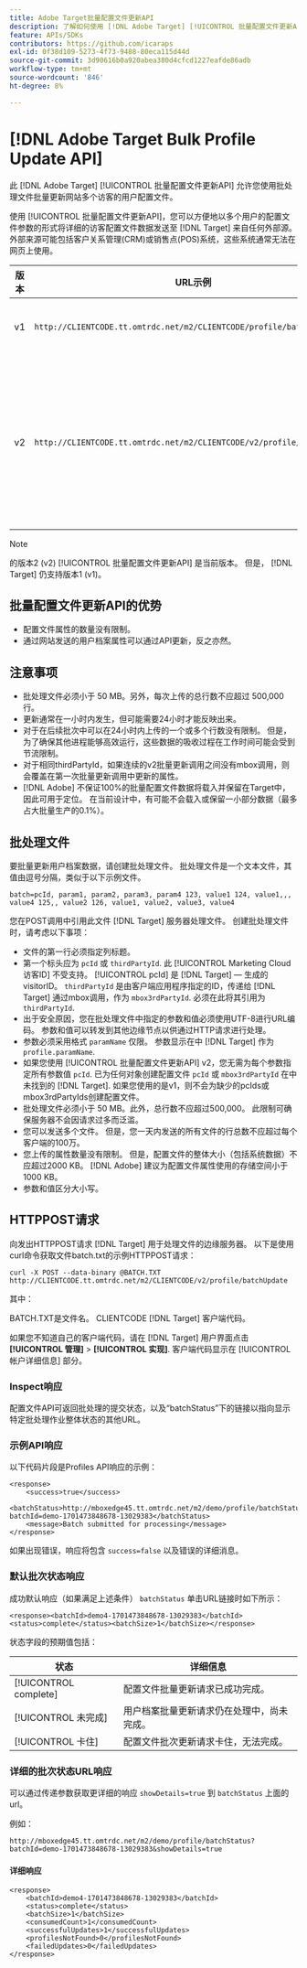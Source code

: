 ```yaml
---
title: Adobe Target批量配置文件更新API
description: 了解如何使用 [!DNL Adobe Target] [!UICONTROL 批量配置文件更新API] 将多个访客的配置文件数据发送到 [!DNL Target] 以用于定位。
feature: APIs/SDKs
contributors: https://github.com/icaraps
exl-id: 0f38d109-5273-4f73-9488-80eca115d44d
source-git-commit: 3d90616b0a920abea380d4cfcd1227eafde86adb
workflow-type: tm+mt
source-wordcount: '846'
ht-degree: 8%

---
```


# [!DNL Adobe Target Bulk Profile Update API]

此 [!DNL Adobe Target] [!UICONTROL 批量配置文件更新API] 允许您使用批处理文件批量更新网站多个访客的用户配置文件。

使用 [!UICONTROL 批量配置文件更新API]，您可以方便地以多个用户的配置文件参数的形式将详细的访客配置文件数据发送至 [!DNL Target] 来自任何外部源。 外部来源可能包括客户关系管理(CRM)或销售点(POS)系统，这些系统通常无法在网页上使用。

| 版本 | URL示例 | 功能 |
| --- | --- | --- |
| v1 | `http://CLIENTCODE.tt.omtrdc.net/m2/CLIENTCODE/profile/batchUpdate` | 仅支持批量配置文件更新。 |
| v2 | `http://CLIENTCODE.tt.omtrdc.net/m2/CLIENTCODE/v2/profile/batchUpdate` | <ul><li>如果未找到，则创建配置文件。</li><li>每行状态更新。</li></ul> |

>[!NOTE]
>
>的版本2 (v2) [!UICONTROL 批量配置文件更新API] 是当前版本。 但是， [!DNL Target] 仍支持版本1 (v1)。

## 批量配置文件更新API的优势

* 配置文件属性的数量没有限制。
* 通过网站发送的用户档案属性可以通过API更新，反之亦然。

## 注意事项

* 批处理文件必须小于 50 MB。另外，每次上传的总行数不应超过 500,000 行。
* 更新通常在一小时内发生，但可能需要24小时才能反映出来。
* 对于在后续批次中可以在24小时内上传的一个或多个行数没有限制。 但是，为了确保其他进程能够高效运行，这些数据的吸收过程在工作时间可能会受到节流限制。
* 对于相同thirdPartyId，如果连续的v2批量更新调用之间没有mbox调用，则会覆盖在第一次批量更新调用中更新的属性。
* [!DNL Adobe] 不保证100%的批量配置文件数据将载入并保留在Target中，因此可用于定位。 在当前设计中，有可能不会载入或保留一小部分数据（最多占大批量生产的0.1%）。

## 批处理文件

要批量更新用户档案数据，请创建批处理文件。 批处理文件是一个文本文件，其值由逗号分隔，类似于以下示例文件。

``````
batch=pcId, param1, param2, param3, param4 123, value1 124, value1,,, value4 125,, value2 126, value1, value2, value3, value4
``````

您在POST调用中引用此文件 [!DNL Target] 服务器处理文件。 创建批处理文件时，请考虑以下事项：

* 文件的第一行必须指定列标题。
* 第一个标头应为 `pcId` 或 `thirdPartyId`. 此 [!UICONTROL Marketing Cloud访客ID] 不受支持。 [!UICONTROL pcId] 是 [!DNL Target] — 生成的visitorID。 `thirdPartyId` 是由客户端应用程序指定的ID，传递给 [!DNL Target] 通过mbox调用，作为 `mbox3rdPartyId`. 必须在此将其引用为 `thirdPartyId`.
* 出于安全原因，您在批处理文件中指定的参数和值必须使用UTF-8进行URL编码。 参数和值可以转发到其他边缘节点以供通过HTTP请求进行处理。
* 参数必须采用格式 `paramName` 仅限。 参数显示在中 [!DNL Target] 作为 `profile.paramName`.
* 如果您使用 [!UICONTROL 批量配置文件更新API] v2，您无需为每个参数指定所有参数值 `pcId`. 已为任何对象创建配置文件 `pcId` 或 `mbox3rdPartyId` 在中未找到的 [!DNL Target]. 如果您使用的是v1，则不会为缺少的pcIds或mbox3rdPartyIds创建配置文件。
* 批处理文件必须小于 50 MB。此外，总行数不应超过500,000。 此限制可确保服务器不会因请求过多而泛滥。
* 您可以发送多个文件。 但是，您一天内发送的所有文件的行总数不应超过每个客户端的100万。
* 您上传的属性数量没有限制。 但是，配置文件的整体大小（包括系统数据）不应超过2000 KB。 [!DNL Adobe] 建议为配置文件属性使用的存储空间小于1000 KB。
* 参数和值区分大小写。

## HTTPPOST请求

向发出HTTPPOST请求 [!DNL Target] 用于处理文件的边缘服务器。 以下是使用curl命令获取文件batch.txt的示例HTTPPOST请求：

``````
curl -X POST --data-binary @BATCH.TXT http://CLIENTCODE.tt.omtrdc.net/m2/CLIENTCODE/v2/profile/batchUpdate
``````

其中：

BATCH.TXT是文件名。 CLIENTCODE [!DNL Target] 客户端代码。

如果您不知道自己的客户端代码，请在 [!DNL Target] 用户界面点击 **[!UICONTROL 管理]** > **[!UICONTROL 实现]**. 客户端代码显示在 [!UICONTROL 帐户详细信息] 部分。

### Inspect响应

配置文件API可返回批处理的提交状态，以及“batchStatus”下的链接以指向显示特定批处理作业整体状态的其他URL。

### 示例API响应

以下代码片段是Profiles API响应的示例：

```
<response>
    <success>true</success>
    <batchStatus>http://mboxedge45.tt.omtrdc.net/m2/demo/profile/batchStatus?batchId=demo-1701473848678-13029383</batchStatus>
    <message>Batch submitted for processing</message>
</response>
```

如果出现错误，响应将包含 `success=false` 以及错误的详细消息。

### 默认批次状态响应

成功默认响应（如果满足上述条件） `batchStatus` 单击URL链接时如下所示：

```
<response><batchId>demo4-1701473848678-13029383</batchId><status>complete</status><batchSize>1</batchSize></response>
```

状态字段的预期值包括：

| 状态 | 详细信息 |
| --- | --- |
| [!UICONTROL complete] | 配置文件批量更新请求已成功完成。 |
| [!UICONTROL 未完成] | 用户档案批量更新请求仍在处理中，尚未完成。 |
| [!UICONTROL 卡住] | 配置文件批次更新请求卡住，无法完成。 |

### 详细的批次状态URL响应

可以通过传递参数获取更详细的响应 `showDetails=true` 到 `batchStatus` 上面的url。

例如：

```
http://mboxedge45.tt.omtrdc.net/m2/demo/profile/batchStatus?batchId=demo-1701473848678-13029383&showDetails=true
```

#### 详细响应

```
<response>
    <batchId>demo4-1701473848678-13029383</batchId>
    <status>complete</status>
    <batchSize>1</batchSize>
    <consumedCount>1</consumedCount>
    <successfulUpdates>1</successfulUpdates>
    <profilesNotFound>0</profilesNotFound>
    <failedUpdates>0</failedUpdates>
</response>
```
